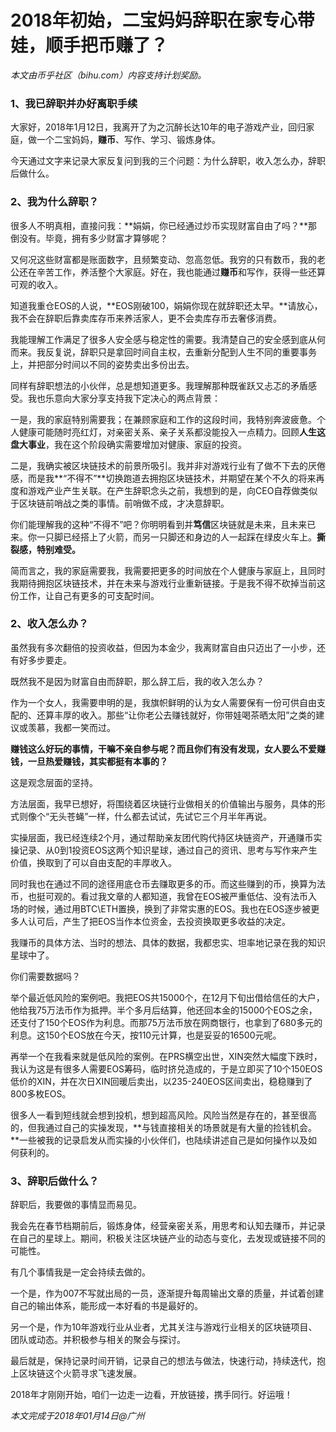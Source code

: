 # 2018年初始，二宝妈妈辞职在家专心带娃，顺手把币赚了？

_本文由币乎社区（bihu.com）内容支持计划奖励。_

### 1、我已辞职并办好离职手续

大家好，2018年1月12日，我离开了为之沉醉长达10年的电子游戏产业，回归家庭，做一个二宝妈妈，**赚币**、写作、学习、锻炼身体。

今天通过文字来记录大家反复问到我的三个问题：为什么辞职，收入怎么办，辞职后做什么。

### 2、我为什么辞职？

很多人不明真相，直接问我：**娟娟，你已经通过炒币实现财富自由了吗？**那倒没有。毕竟，拥有多少财富才算够呢？

又何况这些财富都是账面数字，且频繁变动、忽高忽低。我穷的只有数币，我的老公还在辛苦工作，养活整个大家庭。好在，我也能通过**赚币**和写作，获得一些还算可观的收入。

知道我重仓EOS的人说，**EOS刚破100，娟娟你现在就辞职还太早。**请放心，我不会在辞职后靠卖库存币来养活家人，更不会卖库存币去奢侈消费。

我能理解工作满足了很多人安全感与稳定性的需要。我清楚自己的安全感到底从何而来。我反复说，辞职只是拿回时间自主权，去重新分配到人生不同的重要事务上，并把部分时间以不同的姿势卖出多份出去。

同样有辞职想法的小伙伴，总是想知道更多。我理解那种既雀跃又忐忑的矛盾感受。我也乐意向大家分享支持我下定决心的两点背景：

一是，我的家庭特别需要我；在兼顾家庭和工作的这段时间，我特别奔波疲惫。个人健康可能随时亮红灯，对亲密关系、亲子关系都没能投入一点精力。回顾**人生这盘大事业**，我在这个阶段确实需要增加对健康、家庭的投资。

二是，我确实被区块链技术的前景所吸引。我并非对游戏行业有了做不下去的厌倦感，而是我**“不得不”**切换跑道去拥抱区块链技术，并期望在某个不久的将来再度和游戏产业产生关联。在产生辞职念头之前，我想到的是，向CEO自荐做类似于区块链前哨战之类的事情。前哨做不成，才决意辞职。

你们能理解我的这种“不得不”吧？你明明看到并**笃信**区块链就是未来，且未来已来。你一只脚已经搭上了火箭，而另一只脚还和身边的人一起踩在绿皮火车上。**撕裂感，特别难受。**

简而言之，我的家庭需要我，我需要把更多的时间放在个人健康与家庭上，且同时我期待拥抱区块链技术，并在未来与游戏行业重新链接。于是我不得不砍掉当前这份工作，让自己有更多的可支配时间。

### 2、收入怎么办？

虽然我有多次翻倍的投资收益，但因为本金少，我离财富自由只迈出了一小步，还有好多步要走。

既然我不是因为财富自由而辞职，那么辞工后，我的收入怎么办？

作为一个女人，我需要申明的是，我旗帜鲜明的认为女人需要保有一份可供自由支配的、还算丰厚的收入。那些“让你老公去赚钱就好，你带娃喝茶晒太阳”之类的建议或羡慕，我都一笑而过。

**赚钱这么好玩的事情，干嘛不亲自参与呢？而且你们有没有发现，女人要么不爱赚钱，一旦热爱赚钱，其实都挺有本事的？**

这是观念层面的坚持。

方法层面，我早已想好，将围绕着区块链行业做相关的价值输出与服务，具体的形式则像个“无头苍蝇”一样，什么都去试试，先试它三个月半年再说。

实操层面，我已经连续2个月，通过帮助亲友团代购代持区块链资产，开通赚币实操记录、从0到1投资EOS这两个知识星球，通过自己的资讯、思考与写作来产生价值，换取到了可以自由支配的丰厚收入。

同时我也在通过不同的途径用底仓币去赚取更多的币。而这些赚到的币，换算为法币，也挺可观的。看过我文章的人都知道，我曾在EOS被严重低估、没有法币入场的时候，通过用BTC\ETH置换，换到了非常实惠的EOS。我也在EOS逐步被更多人认可后，产生了把EOS当作本位资金，去投资换取更多收益的决定。

我赚币的具体方法、当时的想法、具体的数据，我都忠实、坦率地记录在我的知识星球中了。

你们需要数据吗？

举个最近低风险的案例吧。我把EOS共15000个，在12月下旬出借给信任的大户，他给我75万法币作为抵押。半个多月后结算，他还回本金的15000个EOS之余，还支付了150个EOS作为利息。而那75万法币放在网商银行，也拿到了680多元的利息。这150个EOS放在今天，按110元计算，也是妥妥的16500元呢。

再举一个在我看来就是低风险的案例。在PRS横空出世，XIN突然大幅度下跌时，我认为这是有很多人需要EOS筹码，临时挤兑造成的，于是立即买了10个150EOS低价的XIN，并在次日XIN回暖后卖出，以235-240EOS区间卖出，稳稳赚到了800多枚EOS。

很多人一看到短线就会想到投机，想到超高风险。风险当然是存在的，甚至很高的，但我通过自己的实操发现，**与钱直接相关的场景就是有大量的捡钱机会。**一些被我的记录启发从而实操的小伙伴们，也陆续讲述自己是如何操作以及如何获利的。

### 3、辞职后做什么？

辞职后，我要做的事情显而易见。

我会先在春节档期前后，锻炼身体，经营亲密关系，用思考和认知去赚币，并记录在自己的星球上。期间，积极关注区块链产业的动态与变化，去发现或链接不同的可能性。

有几个事情我是一定会持续去做的。

一个是，作为007不写就出局的一员，逐渐提升每周输出文章的质量，并试着创建自己的输出体系，能形成一本好看的书是最好的。

另一个是，作为10年游戏行业从业者，尤其关注与游戏行业相关的区块链项目、团队或动态。并积极参与相关的聚会与探讨。

最后就是，保持记录时间开销，记录自己的想法与做法，快速行动，持续迭代，抱上区块链这个火箭寻求飞速发展。

2018年才刚刚开始，咱们一边走一边看，开放链接，携手同行。好运哦！

_本文完成于2018年01月14日@广州_